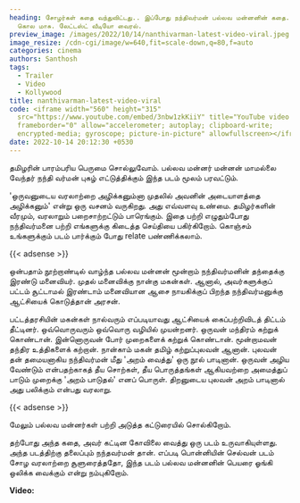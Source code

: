 ```yaml
---
heading: சோழர்கள் கதை வந்துவிட்டது.. இப்போது நந்திவர்மன் பல்லவ மன்னனின் கதை..
  கொல மாசு. லேட்டஸ்ட் வீடியோ வைரல்.
preview_image: /images/2022/10/14/nanthivarman-latest-video-viral.jpeg
image_resize: /cdn-cgi/image/w=640,fit=scale-down,q=80,f=auto
categories: cinema
authors: Santhosh
tags:
  - Trailer
  - Video
  - Kollywood
title: nanthivarman-latest-video-viral
code: <iframe width="560" height="315"
  src="https://www.youtube.com/embed/3nbw1zkKiiY" title="YouTube video player"
  frameborder="0" allow="accelerometer; autoplay; clipboard-write;
  encrypted-media; gyroscope; picture-in-picture" allowfullscreen></iframe>
date: 2022-10-14 20:12:30 +0530
---
```

தமிழரின் பாரம்பரிய பெருமை சொல்லுவோம்.  பல்லவ மன்னர் மன்னன் மாமல்லை வேந்தர் நந்தி வர்மன் புகழ் எட்டுத்திக்கும் இந்த படம் மூலம் பரவட்டும். 

'ஒருவனுடைய வரலாற்றை அழிக்கனும்னா முதலில் அவனின் அடையாளத்தை அழிக்கனும்' என்று ஒரு வசனம் வருகிறது. அது எவ்வளவு உண்மை. தமிழர்களின் வீரமும், வரலாறும் பறைசாற்றட்டும் பாரெங்கும். இதை பற்றி எழுதும்போது நந்திவர்மனை பற்றி எங்களுக்கு கிடைத்த செய்தியை பகிர்கிறோம். கொஞ்சம் உங்களுக்கும் படம் பார்க்கும் போது relate பண்ணிக்கலாம்.

{{< adsense >}}

ஒன்பதாம் நூற்றாண்டில் வாழ்ந்த பல்லவ மன்னன் மூன்றாம் நந்திவர்மனின் தந்தைக்கு இரண்டு மனைவியர். முதல் மனைவிக்கு நான்கு மகன்கள். ஆனால், அவர்களுக்குப் பட்டம் சூட்டாமல் இரண்டாம் மனைவியான ஆசை நாயகிக்குப் பிறந்த நந்திவர்மனுக்கு ஆட்சியைக் கொடுத்தான் அரசன்.

பட்டத்தரசியின் மகன்கள் நால்வரும் எப்படியாவது ஆட்சியைக் கைப்பற்றிவிடத் திட்டம் தீட்டினர். ஒவ்வொருவரும் ஒவ்வொரு வழியில் முயன்றனர். ஒருவன் மந்திரம் கற்றுக் கொண்டான். இன்னொருவன் போர் முறைகளைக் கற்றுக் கொண்டான். மூன்றாமவன் தந்திர உத்திகளைக் கற்றான். நான்காம் மகன் தமிழ் கற்றுப்புலவன் ஆனான். புலவன் தன் தமையனாகிய நந்திவர்மன் மீது 'அறம் வைத்து' ஒரு நூல் பாடினான். ஒருவன் அழிய வேண்டும் என்பதற்காகத் தீய சொற்கள், தீய பொருத்தங்கள் ஆகியவற்றை அமைத்துப் பாடும் முறைக்கு 'அறம் பாடுதல்' எனப் பொருள். திறனுடைய புலவன் அறம் பாடினால் அது பலிக்கும் என்பது வரலாறு.

{{< adsense >}}

மேலும் பல்லவ மன்னர்கள் பற்றி அடுத்த கட்டுரையில் சொல்கிறோம்.

தற்போது அந்த கதை, அவர் கட்டின கோவிலை வைத்து ஒரு படம் உருவாகியுள்ளது. அந்த படத்திற்கு தலைப்பும் நந்தவர்மன் தான். எப்படி பொன்னியின் செல்வன் படம் சோழ வரலாற்றை சூளுரைத்ததோ, இந்த படம் பல்லவ மன்னனின் பெயரை ஓங்கி ஒலிக்க வைக்கும் என்று நம்புகிறோம். 

**V﻿ideo:**